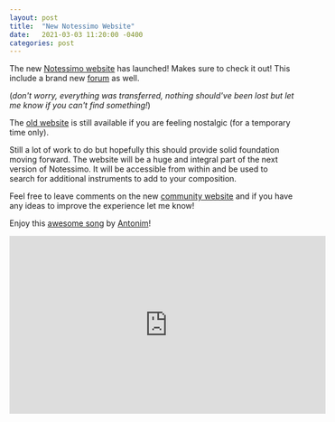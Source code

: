 ```yaml
---
layout: post
title:  "New Notessimo Website"
date:   2021-03-03 11:20:00 -0400
categories: post
---
```

The new [Notessimo website](https://notessimo.net) has launched! Makes sure to check it out! This include a brand new [forum](https://community.notessimo.net) as well.

(*don't worry, everything was transferred, nothing should've been lost but let me know if you can't find something!*)

The [old website](https://archive.notessimo.net) is still available if you are feeling nostalgic (for a temporary time only).

Still a lot of work to do but hopefully this should provide solid foundation moving forward. The website will be a huge and integral part of the next version of Notessimo. It will be accessible from within and be used to search for additional instruments to add to your composition.

Feel free to leave comments on the new [community website](https://community.notessimo.net) and if you have any ideas to improve the experience let me know!

Enjoy this [awesome song](https://notessimo.net/s/SxTzDtBTWk) by [Antonim](https://notessimo.net/u/Ace1257)!

<center class="video-wrapper"><iframe width="560" height="315" src="https://www.youtube.com/embed/N1bT17uXezA" title="YouTube video player" frameborder="0" allow="accelerometer; autoplay; clipboard-write; encrypted-media; gyroscope; picture-in-picture" allowfullscreen></iframe></center>

<br/>
<div id='discourse-comments'></div>

<script type="text/javascript">
  DiscourseEmbed = { discourseUrl: 'https://community.notessimo.net/',
                     discourseEmbedUrl: 'https://jd.boiv.in/post/2021/03/03/new-website.html' };

  (function() {
    var d = document.createElement('script'); d.type = 'text/javascript'; d.async = true;
    d.src = DiscourseEmbed.discourseUrl + 'javascripts/embed.js';
    (document.getElementsByTagName('head')[0] || document.getElementsByTagName('body')[0]).appendChild(d);
  })();
</script>